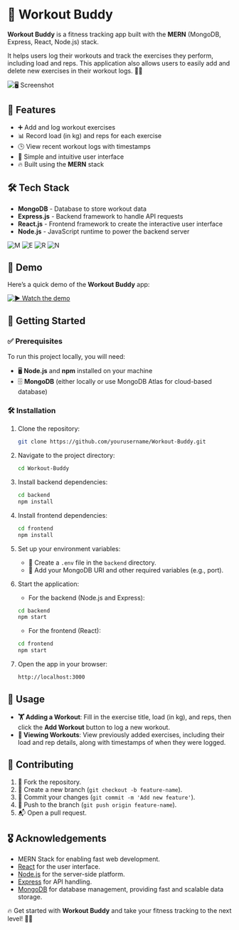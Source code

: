 # 💪 Workout Buddy

**Workout Buddy** is a fitness tracking app built with the **MERN** (MongoDB, Express, React, Node.js) stack. 

It helps users log their workouts and track the exercises they perform, including load and reps. This application also allows users to easily add and delete new exercises in their workout logs. 🏋️‍♂️

![🖥️ Screenshot](https://github.com/user-attachments/assets/7efbc5fc-fbe7-420f-a70c-5e9a8370800b)

## 🚀 Features
- ➕ Add and log workout exercises
- 📊 Record load (in kg) and reps for each exercise
- 🕒 View recent workout logs with timestamps
- 🎨 Simple and intuitive user interface
- 🔥 Built using the **MERN** stack

## 🛠️ Tech Stack
- **MongoDB** - Database to store workout data
- **Express.js** - Backend framework to handle API requests
- **React.js** - Frontend framework to create the interactive user interface
- **Node.js** - JavaScript runtime to power the backend server

![M](https://img.shields.io/badge/MongoDB-4EA94B?style=for-the-badge&logo=mongodb&logoColor=white)
![E](https://img.shields.io/badge/Express%20js-000000?style=for-the-badge&logo=express&logoColor=white)
![R](https://img.shields.io/badge/React-20232A?style=for-the-badge&logo=react&logoColor=61DAFB)
![N](https://img.shields.io/badge/Node%20js-339933?style=for-the-badge&logo=nodedotjs&logoColor=white)

## 🎥 Demo

Here’s a quick demo of the **Workout Buddy** app:

[![▶️ Watch the demo](https://github.com/user-attachments/assets/4155ed2a-6c32-44e7-b775-7f2fafb288b5)](https://vimeo.com/1052780587/c2f50fa479)

## 🚀 Getting Started

### ✅ Prerequisites
To run this project locally, you will need:
- 🖥️ **Node.js** and **npm** installed on your machine
- 🗄️ **MongoDB** (either locally or use MongoDB Atlas for cloud-based database)

### 🛠️ Installation

1. Clone the repository:

    ```bash
    git clone https://github.com/yourusername/Workout-Buddy.git
    ```

2. Navigate to the project directory:

    ```bash
    cd Workout-Buddy
    ```

3. Install backend dependencies:

    ```bash
    cd backend
    npm install
    ```

4. Install frontend dependencies:

    ```bash
    cd frontend
    npm install
    ```

5. Set up your environment variables:
   - 📄 Create a `.env` file in the `backend` directory.
   - 📝 Add your MongoDB URI and other required variables (e.g., port).

6. Start the application:
    - For the backend (Node.js and Express):

    ```bash
    cd backend
    npm start
    ```

    - For the frontend (React):

    ```bash
    cd frontend
    npm start
    ```

7. Open the app in your browser:

    ```bash
    http://localhost:3000
    ```

## 🎯 Usage

- **🏋️ Adding a Workout**: Fill in the exercise title, load (in kg), and reps, then click the **Add Workout** button to log a new workout.
- **📅 Viewing Workouts**: View previously added exercises, including their load and rep details, along with timestamps of when they were logged.

## 🤝 Contributing

1. 🍴 Fork the repository.
2. 🌱 Create a new branch (`git checkout -b feature-name`).
3. 📝 Commit your changes (`git commit -m 'Add new feature'`).
4. 🚀 Push to the branch (`git push origin feature-name`).
5. 📬 Open a pull request.

## 🎖️ Acknowledgements

- MERN Stack for enabling fast web development.
- [React](https://reactjs.org/) for the user interface.
- [Node.js](https://nodejs.org/en/) for the server-side platform.
- [Express](https://expressjs.com/) for API handling.
- [MongoDB](https://www.mongodb.com/) for database management, providing fast and scalable data storage.

🔥 Get started with **Workout Buddy** and take your fitness tracking to the next level! 💪🚀
